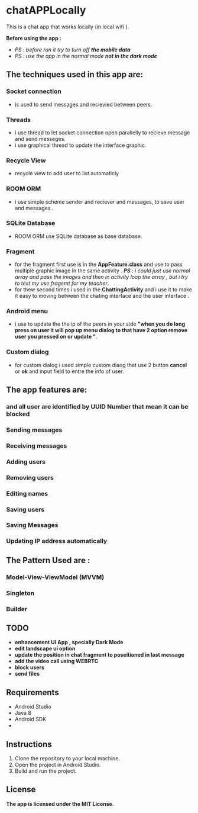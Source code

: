  # chatAPPLocally

This is a chat app that works locally (in local wifi ). 

  **Before using the app :**
  
 - *PS : before run it try to turn off **the mobile data***
 - *PS : use the app in the normal mode **not in the dark mode***
   
## The techniques used in this app are:

  ### Socket connection

  - is used to send messages and recievied between peers.
  
  ### Threads

  - i use thread to let socket connection open parallelly to recieve message and send messeges. 
  - i use graphical thread to update the interface graphic.
     
  ### Recycle View

  - recycle view to add user to list automaticly

  ### ROOM ORM

  - i use simple scheme sender and reciever and messages, to save user and messages .
     
  ### SQLite Database

  - ROOM ORM use SQLite database as base database.
      
  ### Fragment

  - for the fragment first use is in the **AppFeature.class** and use to
    pass multiple graphic image in the same activity . 
        ***PS** : i could just use normal array and pass the images and
        then in activity loop the array , but i try to test my use fragemt for my teacher*.
   - for thew second times i used in the **ChattingActivity** and i use it to make it easy to
         moving between the chating interface and the user interface .
  ### Android menu
  
  - i use  to update the the ip of the peers in your side
     **"when you do long press on user it will pop up menu dialog
    to that have 2 option remove user you pressed on or update "**.

  ### Custom dialog
  
  - for custom dialog i used simple custom diaog that use 2 button
     **cancel** or **ok** and input field to entre the info of user.

## The app features are:

  ### and all user are identified by UUID Number that mean it can be blocked
  
  ### Sending messages
  
  ### Receiving messages
  
  ### Adding users
  
  ### Removing users
  
  ### Editing names
  
  ### Saving users
  
  ### Saving Messages
  
  ### Updating IP address automatically


## The Pattern Used are :

  ### Model-View-ViewModel (MVVM)
  
  ### Singleton
  
  ### Builder


## TODO

  - **enhancement UI App , specially Dark Mode**
  - **edit landscape ui option**
  - **update the position in chat fragment to poseitioned in last message**
  - **add the video call using WEBRTC**
  - **block users**
  - **send files**
    
## Requirements
  - Android Studio
  - Java 8
  - Android SDK
  - 
##  Instructions
  1. Clone the repository to your local machine.
  2. Open the project in Android Studio.
  3. Build and run the project.
## License
  **The app is licensed under the MIT License.**
